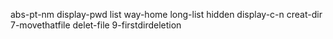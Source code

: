 abs-pt-nm
display-pwd
list
way-home
long-list
hidden
display-c-n
creat-dir
7-movethatfile
delet-file
9-firstdirdeletion
